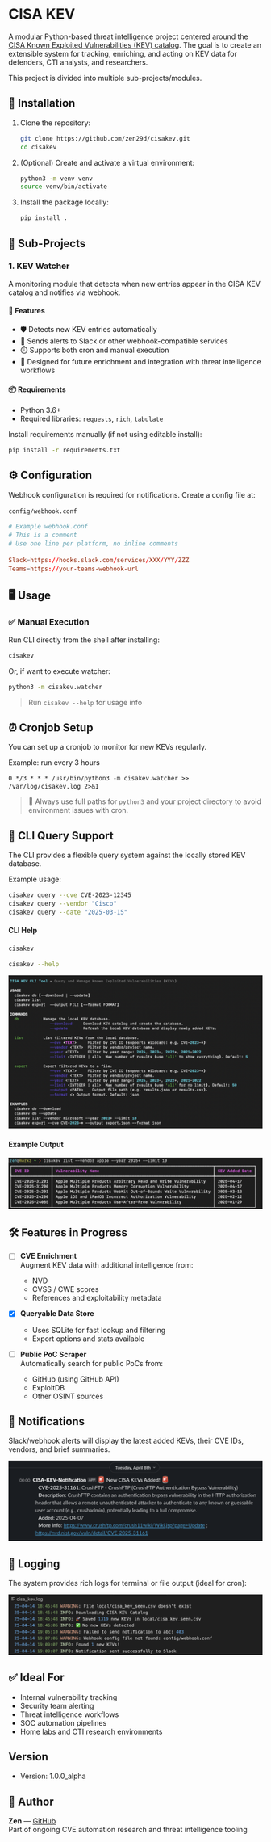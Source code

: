 


# CISA KEV

A modular Python-based threat intelligence project centered around the [CISA Known Exploited Vulnerabilities (KEV) catalog](https://www.cisa.gov/known-exploited-vulnerabilities-catalog). The goal is to create an extensible system for tracking, enriching, and acting on KEV data for defenders, CTI analysts, and researchers.

This project is divided into multiple sub-projects/modules.



## 🚀 Installation

1. Clone the repository:
   ```bash
   git clone https://github.com/zen29d/cisakev.git
   cd cisakev
   ```

2. (Optional) Create and activate a virtual environment:
   ```bash
   python3 -m venv venv
   source venv/bin/activate
   ```

3. Install the package locally:
   ```bash
   pip install .
   ```



## 🧩 Sub-Projects

### 1. KEV Watcher

A monitoring module that detects when new entries appear in the CISA KEV catalog and notifies via webhook.

#### 🔧 Features

- 🛡️ Detects new KEV entries automatically
- 🔔 Sends alerts to Slack or other webhook-compatible services
- ⏱️ Supports both cron and manual execution
- 🧠 Designed for future enrichment and integration with threat intelligence workflows

#### 📦 Requirements

- Python 3.6+
- Required libraries: `requests`, `rich`, `tabulate`

Install requirements manually (if not using editable install):

```bash
pip install -r requirements.txt
```



## ⚙️ Configuration

Webhook configuration is required for notifications. Create a config file at:

`config/webhook.conf`

```conf
# Example webhook.conf
# This is a comment
# Use one line per platform, no inline comments

Slack=https://hooks.slack.com/services/XXX/YYY/ZZZ
Teams=https://your-teams-webhook-url
```



## 🖥️ Usage

### ✅ Manual Execution

Run CLI directly from the shell after installing:

```bash
cisakev
```

Or, if want to execute watcher:

```bash
python3 -m cisakev.watcher
```

> Run `cisakev --help` for usage info



## ⏰ Cronjob Setup

You can set up a cronjob to monitor for new KEVs regularly.

Example: run every 3 hours

```cron
0 */3 * * * /usr/bin/python3 -m cisakev.watcher >> /var/log/cisakev.log 2>&1
```

> 🧠 Always use full paths for `python3` and your project directory to avoid environment issues with cron.



## 🔎 CLI Query Support

The CLI provides a flexible query system against the locally stored KEV database.

Example usage:

```bash
cisakev query --cve CVE-2023-12345
cisakev query --vendor "Cisco"
cisakev query --date "2025-03-15"
```

#### CLI Help

```bash
cisakev
```

```bash
cisakev --help
```

![CLI Help](media/cli_help.png)

#### Example Output

![CLI Output](media/cli_list.png)



## 🛠️ Features in Progress

- [ ] **CVE Enrichment**  
  Augment KEV data with additional intelligence from:
  - NVD
  - CVSS / CWE scores
  - References and exploitability metadata

- [x] **Queryable Data Store**
  - Uses SQLite for fast lookup and filtering
  - Export options and stats available

- [ ] **Public PoC Scraper**  
  Automatically search for public PoCs from:
  - GitHub (using GitHub API)
  - ExploitDB
  - Other OSINT sources



## 🔔 Notifications

Slack/webhook alerts will display the latest added KEVs, their CVE IDs, vendors, and brief summaries.

![KEV Watcher Notification](media/slack_notification.png)



## 📝 Logging

The system provides rich logs for terminal or file output (ideal for cron):

![KEV Watcher Logs](media/logs.png)



## ✅ Ideal For

- Internal vulnerability tracking
- Security team alerting
- Threat intelligence workflows
- SOC automation pipelines
- Home labs and CTI research environments

## Version

- Version: 1.0.0_alpha

## 👤 Author

**Zen** — [GitHub](https://github.com/zen29d)  
Part of ongoing CVE automation research and threat intelligence tooling